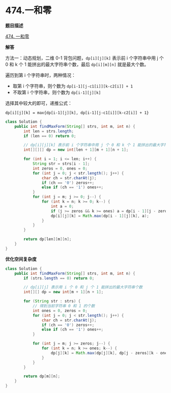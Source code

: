 # 474.一和零

**题目描述**

[474. 一和零](https://leetcode-cn.com/problems/ones-and-zeroes/)

**解答**

方法一：动态规划，二维 0-1 背包问题，`dp[i][j][k]` 表示前 i 个字符串中用 j 个 0 和 k 个 1 能拼出的最大字符串个数，最后 `dp[i][m][n]` 就是最大个数。

遍历到第 i 个字符串时，两种情况：

- 取第 i 个字符串，则个数为 `dp[i-1][j-c1[i]][k-c2[i]] + 1`
- 不取第 i 个字符串，则个数为 `dp[i-1][j][k]`

选择其中较大的即可，递推公式：

```
dp[i][j][k] = max{dp[i-1][j][k], dp[i-1][j-c1[i]][k-c2[i]] + 1}
```

```java
class Solution {
    public int findMaxForm(String[] strs, int m, int n) {
        int len = strs.length;
        if (len == 0) return 0;

        // dp[i][j][k] 表示前 i 个字符串中用 j 个 0 和 k 个 1 能拼出的最大字符串个数
        int[][][] dp = new int[len + 1][m + 1][n + 1];

        for (int i = 1; i <= len; i++) {
            String str = strs[i - 1];
            int zeros = 0, ones = 0;
            for (int j = 0; j < str.length(); j++) {
                char ch = str.charAt(j);
                if (ch == '0') zeros++;
                else if (ch == '1') ones++;
            }
            for (int j = m; j >= 0; j--) {
                for (int k = n; k >= 0; k--) {
                    int a = 0;
                    if (j >= zeros && k >= ones) a = dp[i - 1][j - zeros][k - ones] + 1;
                    dp[i][j][k] = Math.max(dp[i - 1][j][k], a);
                }
            }
        }

        return dp[len][m][n];
    }
}
```

**优化空间复杂度**

```java
class Solution {
    public int findMaxForm(String[] strs, int m, int n) {
        if (strs.length == 0) return 0;

        // dp[i][j] 表示用 i 个 0 和 j 个 1 能拼出的最大字符串个数
        int[][] dp = new int[m + 1][n + 1];

        for (String str : strs) {
            // 得到当前字符串 0 和 1 的个数
            int ones = 0, zeros = 0;
            for (int j = 0; j < str.length(); j++) {
                char ch = str.charAt(j);
                if (ch == '0') zeros++;
                else if (ch == '1') ones++;
            }

            for (int j = m; j >= zeros; j--) {
                for (int k = n; k >= ones; k--) {
                    dp[j][k] = Math.max(dp[j][k], dp[j - zeros][k - ones] + 1);
                }
            }
        }

        return dp[m][n];
    }
}
```